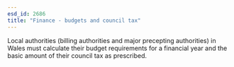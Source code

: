 ```yaml
---
esd_id: 2686
title: "Finance - budgets and council tax"
---
```


Local authorities (billing authorities and major precepting authorities) in Wales must calculate their budget requirements for a financial year and the basic amount of their council tax as prescribed.

